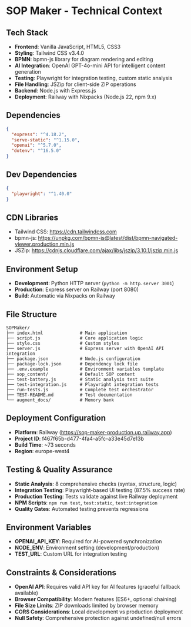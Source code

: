 # SOP Maker - Technical Context

## Tech Stack
- **Frontend**: Vanilla JavaScript, HTML5, CSS3
- **Styling**: Tailwind CSS v3.4.0
- **BPMN**: bpmn-js library for diagram rendering and editing
- **AI Integration**: OpenAI GPT-4o-mini API for intelligent content generation
- **Testing**: Playwright for integration testing, custom static analysis
- **File Handling**: JSZip for client-side ZIP operations
- **Backend**: Node.js with Express.js
- **Deployment**: Railway with Nixpacks (Node.js 22, npm 9.x)

## Dependencies
```json
{
  "express": "^4.18.2",
  "serve-static": "^1.15.0",
  "openai": "^5.7.0",
  "dotenv": "^16.5.0"
}
```

## Dev Dependencies
```json
{
  "playwright": "^1.40.0"
}
```

## CDN Libraries
- Tailwind CSS: https://cdn.tailwindcss.com
- bpmn-js: https://unpkg.com/bpmn-js@latest/dist/bpmn-navigated-viewer.production.min.js
- JSZip: https://cdnjs.cloudflare.com/ajax/libs/jszip/3.10.1/jszip.min.js

## Environment Setup
- **Development**: Python HTTP server (`python -m http.server 3001`)
- **Production**: Express server on Railway (port 8080)
- **Build**: Automatic via Nixpacks on Railway

## File Structure
```
SOPMaker/
├── index.html              # Main application
├── script.js               # Core application logic
├── style.css               # Custom styles
├── server.js               # Express server with OpenAI API integration
├── package.json            # Node.js configuration
├── package-lock.json       # Dependency lock file
├── .env.example            # Environment variables template
├── sop_content/            # Default SOP content
├── test-battery.js         # Static analysis test suite
├── test-integration.js     # Playwright integration tests
├── run-tests.js            # Complete test orchestrator
├── TEST-README.md          # Test documentation
└── augment_docs/           # Memory bank
```

## Deployment Configuration
- **Platform**: Railway (https://sop-maker-production.up.railway.app)
- **Project ID**: f467f65b-d477-4fa4-a5fc-a33e45d7e13b
- **Build Time**: ~73 seconds
- **Region**: europe-west4

## Testing & Quality Assurance
- **Static Analysis**: 8 comprehensive checks (syntax, structure, logic)
- **Integration Testing**: Playwright-based UI testing (87.5% success rate)
- **Production Testing**: Tests validate against live Railway deployment
- **NPM Scripts**: `npm run test`, `test:static`, `test:integration`
- **Quality Gates**: Automated testing prevents regressions

## Environment Variables
- **OPENAI_API_KEY**: Required for AI-powered synchronization
- **NODE_ENV**: Environment setting (development/production)
- **TEST_URL**: Custom URL for integration testing

## Constraints & Considerations
- **OpenAI API**: Requires valid API key for AI features (graceful fallback available)
- **Browser Compatibility**: Modern features (ES6+, optional chaining)
- **File Size Limits**: ZIP downloads limited by browser memory
- **CORS Considerations**: Local development vs production deployment
- **Null Safety**: Comprehensive protection against undefined/null errors
